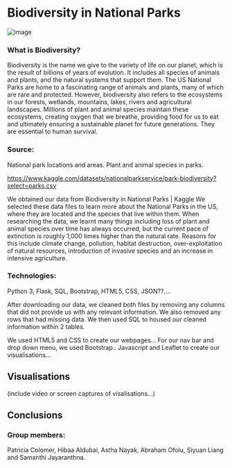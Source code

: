 # Biodiversity in National Parks
![image](https://user-images.githubusercontent.com/111711194/208638154-de75742d-5ba5-4900-8729-89ba8bf1dff6.png)


### What is Biodiversity?

Biodiversity is the name we give to the variety of life on our planet, which is the result of billions of years of evolution. It includes all species of animals and plants, and the natural systems that support them. 
The US National Parks are home to a fascinating range of animals and plants, many of which are rare and protected.
However, biodiversity also refers to the ecosystems in our forests, wetlands, mountains, lakes, rivers and agricultural landscapes.
Millions of plant and animal species maintain these ecosystems, creating oxygen that we breathe, providing food for us to eat and ultimately ensuring a sustainable planet for future generations.
They are essential to human survival.

### Source:

National park locations and areas.
Plant and animal species in parks.

https://www.kaggle.com/datasets/nationalparkservice/park-biodiversity?select=parks.csv

We obtained our data from Biodiversity in National Parks | Kaggle
We selected these data files to learn more about the National Parks in the US, where they are located and the species that live within them. 
When researching the data, we learnt many things including loss of plant and animal species over time has always occurred, but the current pace of extinction is roughly 1,000 times higher than the natural rate.
Reasons for this include climate change, pollution, habitat destruction, over-exploitation of natural resources, introduction of invasive species and an increase in intensive agriculture.


### Technologies: 
Python 3, Flask, SQL, Bootstrap, HTML5, CSS, JSON??....

After downloading our data, we cleaned both files by removing any columns that did not provide us with any relevant information.
We also removed any rows that had missing data.
We then used SQL to housed our cleaned information within 2 tables.

We used HTML5 and CSS to create our webpages...
For our nav bar and drop down menu, we used Bootstrap..
Javascript and Leaflet to create our visualisations... 


## Visualisations 

(include video or screen captures of visalisations...)

## Conclusions

### Group members: 
Patricia Colomer, Hibaa Aldubai, Astha Nayak, Abraham Ofolu, Siyuan Liang and Samanthi Jayaranthna.
